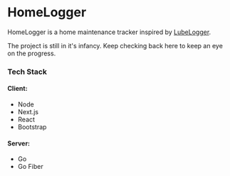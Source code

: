 # HomeLogger

HomeLogger is a home maintenance tracker inspired by [LubeLogger](https://github.com/hargata/lubelog). 

The project is still in it's infancy. Keep checking back here to keep an eye on the progress. 

### Tech Stack

#### Client:

- Node
- Next.js
- React
- Bootstrap

#### Server:

- Go
- Go Fiber
